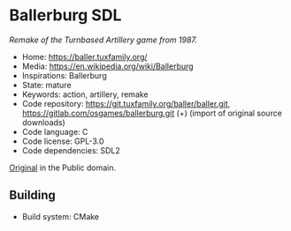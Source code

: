 # Ballerburg SDL

_Remake of the Turnbased Artillery game from 1987._

- Home: https://baller.tuxfamily.org/
- Media: https://en.wikipedia.org/wiki/Ballerburg
- Inspirations: Ballerburg
- State: mature
- Keywords: action, artillery, remake
- Code repository: https://git.tuxfamily.org/baller/baller.git, https://gitlab.com/osgames/ballerburg.git (+) (import of original source downloads)
- Code language: C
- Code license: GPL-3.0
- Code dependencies: SDL2

[Original](http://www.eckhardkruse.net/atari_st/baller.html) in the Public domain.


## Building

- Build system: CMake
